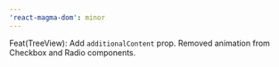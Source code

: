 ```yaml
---
'react-magma-dom': minor
---
```


Feat(TreeView): Add `additionalContent` prop. Removed animation from Checkbox and Radio components.